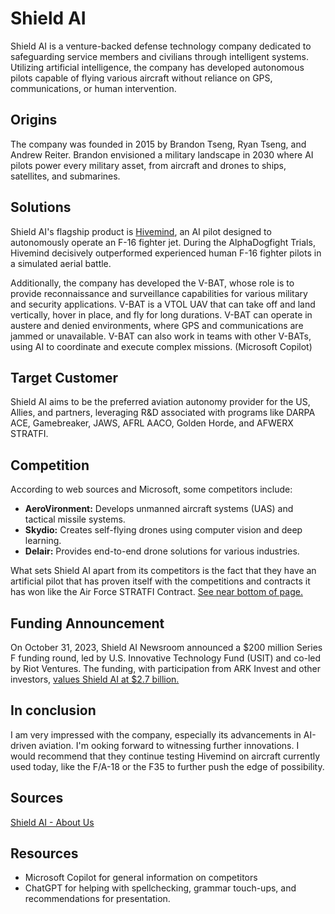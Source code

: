 # Shield AI

Shield AI is a venture-backed defense technology company dedicated to safeguarding service members and civilians through intelligent systems. Utilizing artificial intelligence, the company has developed autonomous pilots capable of flying various aircraft without reliance on GPS, communications, or human intervention.

## Origins
The company was founded in 2015 by Brandon Tseng, Ryan Tseng, and Andrew Reiter. Brandon envisioned a military landscape in 2030 where AI pilots power every military asset, from aircraft and drones to ships, satellites, and submarines.

## Solutions
Shield AI's flagship product is [Hivemind](https://shield.ai/hivemind/), an AI pilot designed to autonomously operate an F-16 fighter jet. During the AlphaDogfight Trials, Hivemind decisively outperformed experienced human F-16 fighter pilots in a simulated aerial battle.

Additionally, the company has developed the V-BAT, whose role is to provide reconnaissance and surveillance capabilities for various military and security applications. V-BAT is a VTOL UAV that can take off and land vertically, hover in place, and fly for long durations. V-BAT can operate in austere and denied environments, where GPS and communications are jammed or unavailable. V-BAT can also work in teams with other V-BATs, using AI to coordinate and execute complex missions. (Microsoft Copilot)

## Target Customer
Shield AI aims to be the preferred aviation autonomy provider for the US, Allies, and partners, leveraging R&D associated with programs like DARPA ACE, Gamebreaker, JAWS, AFRL AACO, Golden Horde, and AFWERX STRATFI.

## Competition
According to web sources and Microsoft, some competitors include:
- **AeroVironment:** Develops unmanned aircraft systems (UAS) and tactical missile systems.
- **Skydio:** Creates self-flying drones using computer vision and deep learning.
- **Delair:** Provides end-to-end drone solutions for various industries. 

What sets Shield AI apart from its competitors is the fact that they have an artificial pilot that has proven itself with the competitions and contracts it has won like the Air Force STRATFI Contract. [See near bottom of page.](https://shield.ai/hivemind/)

## Funding Announcement
On October 31, 2023, Shield AI Newsroom announced a $200 million Series F funding round, led by U.S. Innovative Technology Fund (USIT) and co-led by Riot Ventures. The funding, with participation from ARK Invest and other investors, [values Shield AI at $2.7 billion.](https://shield.ai/shield-ai-raises-200m-reaching-2-7b-valuation/)

## In conclusion
I am very impressed with the company, especially its advancements in AI-driven aviation. I'm ooking forward to witnessing further innovations. I would recommend that they continue testing Hivemind on aircraft currently used today, like the F/A-18 or the F35 to further push the edge of possibility.

## Sources
[Shield AI - About Us](https://shield.ai/about-us/)

## Resources
- Microsoft Copilot for general information on competitors
- ChatGPT for helping with spellchecking, grammar touch-ups, and recommendations for presentation.
